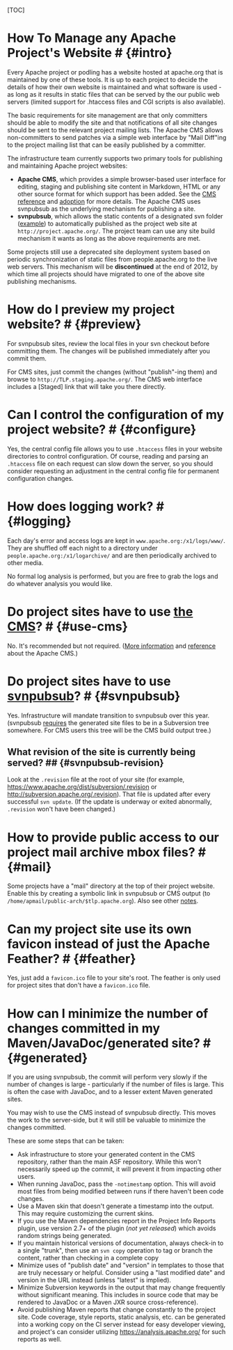 [TOC]

# How To Manage any Apache Project's Website # {#intro}

Every Apache project or podling has a website hosted at apache.org that 
is maintained by one of these tools.  It is up to each project to decide 
the details of how their own website is maintained and what software
is used - as long as it results in static files that can be served by the
our public web servers (limited support for .htaccess files and CGI
scripts is also available). 

The basic requirements for site management
are that only committers should be able to modify the site and that
notifications of all site changes should be sent to the relevant
project mailing lists.  The Apache CMS allows non-committers to send 
patches via a simple web interface by "Mail Diff"ing to the project 
mailing list that can be easily published by a committer.

The infrastructure team currently supports two primary tools for
publishing and maintaining Apache project websites:

  - **Apache CMS**, which provides a simple browser-based user interface
    for editing, staging and publishing site content in Markdown, HTML
    or any other source format for which support has been added. See
    the [CMS reference](cmsref) and [adoption](cmsadoption) for more details. The Apache CMS
    uses svnpubsub as the underlying mechanism for publishing a site.
  - **svnpubsub**, which allows the static contents of a designated svn
    folder ([example](http://svn.apache.org/repos/asf/ant/site/ant/production/)) to automatically published
    as the project web site at `http://project.apache.org/`. The project
    team can use any site build mechanism it wants as long as the above
    requirements are met.

Some projects still use a deprecated site deployment system based
on periodic synchronization of static files from people.apache.org to
the live web servers. This mechanism will be **discontinued** at the end of
2012, by which time all projects should have migrated to one of the above
site publishing mechanisms.

# How do I preview my project website? # {#preview}

For svnpubsub sites, review the local files in your svn checkout before
committing them. The changes will be published immediately after you
commit them.

For CMS sites, just commit the changes (without "publish"-ing them) and browse
to `http://TLP.staging.apache.org/`. The CMS 
web interface includes a [Staged] link that will take you there directly.

# Can I control the configuration of my project website? # {#configure}

Yes, the central config file allows you to use `.htaccess` files in your
website directories to control configuration. Of course, reading and
parsing an `.htaccess` file on each request can slow down the server, so
you should consider requesting an adjustment in the central config file for
permanent configuration changes.

# How does logging work? # {#logging}

Each day's error and access logs are kept in
`www.apache.org:/x1/logs/www/`. They are shuffled off each night to a
directory under `people.apache.org:/x1/logarchive/` and are then
periodically archived to other media.

No formal log analysis is performed, but you are free to grab the logs and
do whatever analysis you would like.

# Do project sites have to use [the CMS](cms)? # {#use-cms}

No.  It's recommended but not required.  ([More information](http://www.apache.org/dev/cms) and
[reference](http://www.apache.org/dev/cmsref) about the Apache CMS.)

# Do project sites have to use [svnpubsub](http://svn.apache.org/viewvc/subversion/trunk/tools/server-side/svnpubsub/)? # {#svnpubsub}

Yes.  Infrastructure will mandate transition to svnpubsub over this year.
(svnpubsub [requires](#intro) the generated site files to be in a Subversion
tree somewhere.  For CMS users this tree will be the CMS build output tree.)

## What revision of the site is currently being served? ## {#svnpubsub-revision}

Look at the `.revision` file at the root of your site (for example,
<https://www.apache.org/dist/subversion/.revision> or 
<http://subversion.apache.org/.revision>).  That file is updated after every
successful `svn update`.  (If the update is underway or exited abnormally,
`.revision` won't have been changed.)

# How to provide public access to our project mail archive mbox files? # {#mail}

Some projects have a "mail" directory at the top of their project website.
Enable this by creating a symbolic link in svnpubsub or CMS output
(to `/home/apmail/public-arch/$tlp.apache.org`).
Also see other [notes](http://apache.org/dev/#mail).

# Can my project site use its own favicon instead of just the Apache Feather? # {#feather}

Yes, just add a `favicon.ico` file to your site's root.  The feather is only
used for project sites that don't have a `favicon.ico` file.

# How can I minimize the number of changes committed in my Maven/JavaDoc/generated site? # {#generated}

If you are using svnpubsub, the commit will perform very slowly if the number of changes is large - particularly if the number of files is large.
This is often the case with JavaDoc, and to a lesser extent Maven generated sites.

You may wish to use the CMS instead of svnpubsub directly. This moves the work to the server-side, but it will still be valuable to minimize the changes committed.

These are some steps that can be taken:

 - Ask infrastructure to store your generated content in the CMS repository, rather than the main ASF repository. While this won't necessarily speed up the commit, it will prevent it from impacting other users.
 - When running JavaDoc, pass the `-notimestamp` option. This will avoid most files from being modified between runs if there haven't been code changes.
 - Use a Maven skin that doesn't generate a timestamp into the output. This may require customizing the current skins.
 - If you use the Maven dependencies report in the Project Info Reports plugin, use version 2.7+ of the plugin (*not yet released*) which avoids random strings being generated.
 - If you maintain historical versions of documentation, always check-in to a single "trunk", then use an `svn copy` operation to tag or branch the content, rather than checking in a complete copy
 - Minimize uses of "publish date" and "version" in templates to those that are truly necessary or helpful. Consider using a "last modified date" and version in the URL instead (unless "latest" is implied).
 - Minimize Subversion keywords in the output that may change frequently without significant meaning. This includes in source code that may be rendered to JavaDoc or a Maven JXR source cross-reference).
 - Avoid publishing Maven reports that change constantly to the project site. Code coverage, style reports, static analysis, etc. can be generated into a working copy on the CI server instead for easy developer viewing, and project's can consider utilizing https://analysis.apache.org/ for such reports as well.

